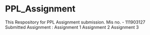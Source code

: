 # PPL_Assignment
This Respository for PPL Assignment submission.
Mis no. - 111903127
Submitted Assignment :
Assignment 1
Assignment 2
Assignment 3
